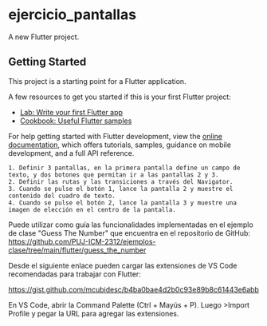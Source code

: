 # ejercicio_pantallas

A new Flutter project.

## Getting Started

This project is a starting point for a Flutter application.

A few resources to get you started if this is your first Flutter project:

- [Lab: Write your first Flutter app](https://docs.flutter.dev/get-started/codelab)
- [Cookbook: Useful Flutter samples](https://docs.flutter.dev/cookbook)

For help getting started with Flutter development, view the
[online documentation](https://docs.flutter.dev/), which offers tutorials,
samples, guidance on mobile development, and a full API reference.


    1. Definir 3 pantallas, en la primera pantalla define un campo de texto, y dos botones que permitan ir a las pantallas 2 y 3.
    2. Definir las rutas y las transiciones a través del Navigator.
    3. Cuando se pulse el botón 1, lance la pantalla 2 y muestre el contenido del cuadro de texto.
    4. Cuando se pulse el botón 2, lance la pantalla 3 y muestre una imagen de elección en el centro de la pantalla.

    
Puede utilizar como guía las funcionalidades implementadas en el ejemplo de clase "Guess The Number" que encuentra en el repositorio de GitHub:
https://github.com/PUJ-ICM-2312/ejemplos-clase/tree/main/flutter/guess_the_number

  

Desde el siguiente enlace pueden cargar las extensiones de VS Code recomendadas para trabajar con Flutter:

https://gist.github.com/mcubidesc/b4ba0bae4d2b0c93e89b8c61443e6abb

En VS Code, abrir la Command Palette (Ctrl + Mayús + P). Luego >Import Profile y pegar la URL para agregar las extensiones.
